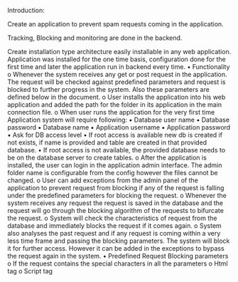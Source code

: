 Introduction:

Create an application to prevent spam requests coming in the application. 

Tracking, Blocking and monitoring are done in the backend. 

Create installation type architecture easily installable in any web application. Application was installed for the one time basis, configuration done for the first time and later the application run in backend every time. • Functionality o Whenever the system receives any get or post request in the application. The request will be checked against predefined parameters and request is blocked to further progress in the system. Also these parameters are defined below in the document. o User installs the application into his web application and added the path for the folder in its application in the main connection file. o When user runs the application for the very first time Application system will require following: ▪ Database user name ▪ Database password ▪ Database name ▪ Application username ▪ Application password ▪ Ask for DB access level • If root access is available new db is created if not exists, if name is provided and table are created in that provided database. • If root access is not available, the provided database needs to be on the database server to create tables. o After the application is installed, the user can login in the application admin interface. The admin folder name is configurable from the config however the files cannot be changed. o User can add exceptions from the admin panel of the application to prevent request from blocking if any of the request is falling under the predefined parameters for blocking the request. o Whenever the system receives any request the request is saved in the database and the request will go through the blocking algorithm of the requests to bifurcate the request. o System will check the characteristics of request from the database and immediately blocks the request if it comes again. o System also analyses the past request and if any request is coming within a very less time frame and passing the blocking parameters. The system will block it for further access. However it can be added in the exceptions to bypass the request again in the system.
• Predefined Request Blocking parameters o 
If the request contains the special characters in all the parameters 
o Html tag <html> 
	o Script tag <script>
SRS Version 1.0 26 June 2018
o Style tag <link rel> o Repetitive patterns o Multiple request from single IP in few minutes or seconds or days o White space coming in the requests o Request parameters containing paths o Database type queries o Request parameter containing information schema or queries o Database Keywords eg IN with braces, WHERE, DELETE etc • Application Database tables o app_action_logs o app_blocked_requests o app_config o app_exception o app_requests • Platform o It will be launched as a PHP and MySQL Web-based application. • Deliverables o Source code of the application o Product Feature specification document • Technical Process o Following would be the languages o Front-end development: Jquery, HTML, CSS, PHP. o Back-end development: PHP, MySQL.
